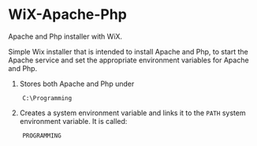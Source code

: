 # WiX-Apache-Php
Apache and Php installer with WiX.

Simple Wix installer that is intended to install Apache and Php, to start the Apache service and set the appropriate environment variables for Apache and Php.

1. Stores both Apache and Php under 
````
	C:\Programming
````	
2. Creates a system environment variable and links it to the ````PATH```` system environment variable. It is called:
````
	PROGRAMMING
````
